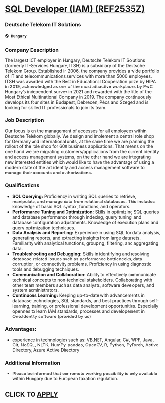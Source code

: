 # [SQL Developer (IAM) (REF2535Z)](https://www.remotewlb.com/apply/sql-developer-iam-ref2535z-68378)  
### Deutsche Telekom IT Solutions  
#### `🌎 Hungary`  

### Company Description

The largest ICT employer in Hungary, Deutsche Telekom IT Solutions (formerly IT-Services Hungary, ITSH) is a subsidiary of the Deutsche Telekom Group. Established in 2006, the company provides a wide portfolio of IT and telecommunications services with more than 5000 employees. ITSH was awarded with the Best in Educational Cooperation prize by HIPA in 2019, acknowledged as one of the most attractive workplaces by PwC Hungary’s independent survey in 2021 and rewarded with the title of the Most Ethical Multinational Company in 2019. The company continuously develops its four sites in Budapest, Debrecen, Pécs and Szeged and is looking for skilled IT professionals to join its team.

### Job Description

Our focus is on the management of accesses for all employees within Deutsche Telekom globally. We design and implement a central role shop for Germany and international units, at the same time we are planning the rollout of the role shop for 600 business applications. That means on the one hand we are migrating customers/applications from the current identity and access management systems, on the other hand we are integrating new interested entities which would like to have the advantage of using a modern state of the art identity and access management software to manage their accounts and authorizations.

### Qualifications

  *  **SQL Querying:** Proficiency in writing SQL queries to retrieve, manipulate, and manage data from relational databases. This includes knowledge of basic SQL syntax, functions, and operators.
  *  **Performance Tuning and Optimization:** Skills in optimizing SQL queries and database performance through indexing, query tuning, and database configuration adjustments. Knowledge of execution plans and query optimization techniques.
  *  **Data Analysis and Reporting:** Experience in using SQL for data analysis, generating reports, and extracting insights from large datasets. Familiarity with analytical functions, grouping, filtering, and aggregating data.
  *  **Troubleshooting and Debugging:** Skills in identifying and resolving database-related issues such as performance bottlenecks, data corruption, or connectivity problems. Proficiency in using diagnostic tools and debugging techniques.
  *  **Communication and Collaboration:** Ability to effectively communicate technical concepts to non-technical stakeholders. Collaborating with other team members such as data analysts, software developers, and system administrators.
  *  **Continuous Learning:** Keeping up-to-date with advancements in database technologies, SQL standards, and best practices through self-learning, training, or professional development opportunities. Especially opennes to learn IAM standards, processes and developement in One.Identity software (provided by us)

### Advantages:

  * experience in technologies such as: VB.NET, Angular, C#, WPF, Java, Git, NoSQL, NLTK, NumPy, pandas, OpenCV, R, Python, PyTorch, Active Directory, Azure Active Directory

### Additional Information

* Please be informed that our remote working possibility is only available within Hungary due to European taxation regulation.

  
## CLICK TO [APPLY](https://www.remotewlb.com/apply/sql-developer-iam-ref2535z-68378)

